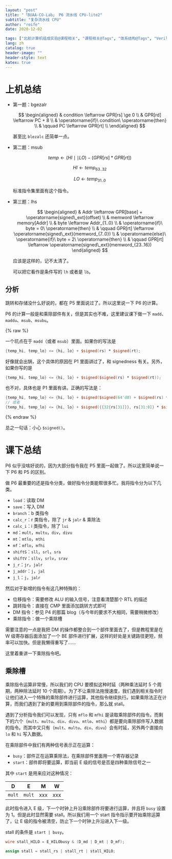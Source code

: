 ```yaml
---
layout: "post"
title: "「BUAA-CO-Lab」 P6 流水线 CPU-lite2"
subtitle: "复杂流水线 CPU"
author: "roife"
date: 2020-12-02

tags: ["北航计算机组成实验@课程相关", "课程相关@Tags", "体系结构@Tags", "Verilog@编程语言", "集成电路@Tags", "CPU@体系结构"]
lang: zh
catalog: true
header-image: ""
header-style: text
katex: true
---
```


# 上机总结

- 第一题：bgezalr

  $$
    \begin{aligned}
    & condition \leftarrow GPR[rs] \ge 0 \\
    & GPR[rd] \leftarrow PC + 8 \\
    & \operatorname{if}\ condition\  \operatorname{then} \\
    & \qquad PC \leftarrow GPR[rt]  \\
    \end{aligned}
  $$

  甚至比 `blezalc` 还简单一点。

- 第二题：msub

  $$temp \leftarrow (HI \mid\mid LO) - (GPR[rs] * GPR[rt])$$

  $$HI \leftarrow temp_{63..32}$$

  $$LO \leftarrow temp_{31..0}$$

  标准指令集里面有这个指令。

- 第三题：lhs

  $$
    \begin{aligned}
    & Addr \leftarrow GPR[base] + \operatorname{signed\_ext}(offset) \\
    & memword \leftarrow memory[Addr] \\
    & byte \leftarrow Addr_{1..0} \\
    & \operatorname{if}\ byte = 0\ \operatorname{then} \\
    & \qquad GPR[rt] \leftarrow \operatorname{signed\_ext}(memword_{7..0}) \\
    & \operatorname{else}\ \operatorname{if}\ byte = 2\ \operatorname{then} \\
    & \qquad GPR[rt] \leftarrow \operatorname{signed\_ext}(memword_{23..16})
    \end{aligned}
  $$

  应该是这样的，记不太清了。

  可以把它看作是条件写的 `lh` 或者是 `lb`。


## 分析

跳转和存储没什么好说的，都在 P5 里面说过了。所以这里说一下 P6 的计算。

P6 的计算一般是和乘除部件有关，但是其实也不难，这里建议课下做一下 `madd`、`maddu`、`msub`、`msubu`。

{% raw %}

一个坑点在于 `madd`（或者 `msub`）里面。如果你的写法是

```verilog
{temp_hi, temp_lo} <= {hi, lo} + $signed(rs) * $signed(rt);
```

好像就会出锅，这个具体的原因在 P1 里面讲过了，和 signedness 有关。另外，如果你写的是

```verilog
{temp_hi, temp_lo} <= {hi, lo} + $signed($signed(rs) * $signed(rt));
```

也不对，具体也是 P1 里面有讲。正确的写法是：

```verilog
{temp_hi, temp_lo} <= {hi, lo} + $signed($signed(64'd0) + $signed(rs) * $signed(rt));
// 或者
{temp_hi, temp_lo} <= {hi, lo} + $signed({{32{rs[31]}}, rs[31:0]} * $signed({{32{rt[31]}}, rt[31:0]})); // 手动进行符号位扩展
```

{% endraw %}

总之一句话：小心 `$signed()`。

# 课下总结

P6 似乎没啥好说的，因为大部分指令我在 P5 里面一起做了。所以这里简单说一下 P6 和 P5 的区别。

做 P6 最重要的还是指令分类，做好指令分类能帮很多忙。我将指令分为以下几类。

- `load`：读取 DM
- `save`：写入 DM
- `branch`：b 类指令
- `calc_r`：r 类指令，除了 `jr` & `jalr` & 乘除法
- `calc_i`：i 类指令，除了 `lui`
- `md`：`mult`，`multu`，`div`，`divu`
- `mt`：`mtlo`，`mthi`
- `mf`：`mflo`，`mfhi`
- `shiftS`：`sll`，`srl`，`sra`
- `shiftV`：`sllv`，`srlv`，`srav`
- `j_r`：`jr`，`jalr`
- `j_addr`：`j`，`jal`
- `j_l`：`j`，`jalr`

然后对于新增的指令有这几种特殊的：

- 位移指令：需要修改 ALU 的输入信号，注意看清楚那个 RTL 的描述
- 跳转指令：直接在 CMP 里面添加跳转方式即可
- DM 指令：参见 P4 的那篇 blog（与今年的要求不大相同，需要稍微修改）
- 乘除指令：做一个乘除槽

需要注意的一点是我把 DM 的操作都整合到一个部件里面去了，但是教程里是在 W 级寄存器后面添加了一个 BE 部件进行扩展，这样的好处是关键路径更短，频率可以加快。但是我懒得重写了……

这里着重讲一下乘除指令吧。

## 乘除槽

乘除指令运算非常慢，所以我们的 CPU 要模拟这种时延（两种乘法延时 5 个周期，两种除法延时 10 个周期）。为了不让乘除法拖慢速度，我们遇到相关指令时让他们进入一个特殊的乘除部件进行运算，其他指令继续执行。如果乘除法正在计算，而我们遇到了新的要用到乘除部件的指令，那么就 stall。

遇到了分析指令我们可以发现，只有 `mflo` 和 `mfhi` 是读取乘除部件的指令。而剩下的六个（`mult`、`multu`、`div`、`divu`、`mtlo`、`mthi`）都是要向乘除部件写入数据的指令。而其中又只有（`mult`、`multu`、`div`、`divu`）会有时延，另外两个直接向 `lo` 和 `hi` 写入数据。

在乘除部件中我们有两种信号表示正在运算：
- `busy`：部件正在运算乘除法，在乘除部件里面用一个寄存器记录
- `start`：部件即将要运算，即当前 E 级的信号是否是四种乘除信号之一

其中 `start` 是用来应对这种情况：

| D | E | M | W |
|-|-|-|-|
| `mult` | `mult` | xxx | xxx|

此时指令进入 E 级，下一个时钟上升沿乘除部件将要进行运算，并且将 `busy` 设置为 $1$。但是此时显然需要 stall。所以我们用一个 start 指令指示要开始乘除运算了，让 E 级的指令被清空，防止下一个时钟上升沿进入下一级。

stall 的条件是 `start | busy`。

```verilog
wire stall_HILO = E_HILObusy & (D_md | D_mt | D_mf);

assign stall = stall_rs | stall_rt | stall_HILO;
```

